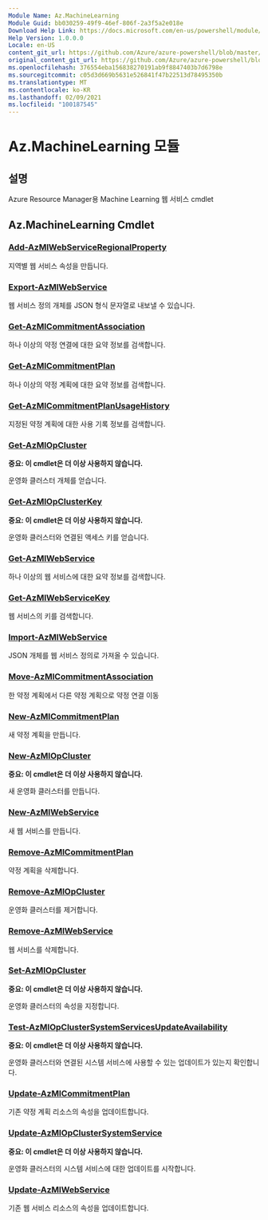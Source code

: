 ```yaml
---
Module Name: Az.MachineLearning
Module Guid: bb030259-49f9-46ef-806f-2a3f5a2e018e
Download Help Link: https://docs.microsoft.com/en-us/powershell/module/az.machinelearning
Help Version: 1.0.0.0
Locale: en-US
content_git_url: https://github.com/Azure/azure-powershell/blob/master/src/MachineLearning/MachineLearning/help/Az.MachineLearning.md
original_content_git_url: https://github.com/Azure/azure-powershell/blob/master/src/MachineLearning/MachineLearning/help/Az.MachineLearning.md
ms.openlocfilehash: 376554eba156838270191ab9f8847403b7d6798e
ms.sourcegitcommit: c05d3d669b5631e526841f47b22513d78495350b
ms.translationtype: MT
ms.contentlocale: ko-KR
ms.lasthandoff: 02/09/2021
ms.locfileid: "100187545"
---
```

# Az.MachineLearning 모듈
## 설명
Azure Resource Manager용 Machine Learning 웹 서비스 cmdlet

## Az.MachineLearning Cmdlet
### [Add-AzMlWebServiceRegionalProperty](Add-AzMlWebServiceRegionalProperty.md)
지역별 웹 서비스 속성을 만듭니다.

### [Export-AzMlWebService](Export-AzMlWebService.md)
웹 서비스 정의 개체를 JSON 형식 문자열로 내보낼 수 있습니다.

### [Get-AzMlCommitmentAssociation](Get-AzMlCommitmentAssociation.md)
하나 이상의 약정 연결에 대한 요약 정보를 검색합니다.

### [Get-AzMlCommitmentPlan](Get-AzMlCommitmentPlan.md)
하나 이상의 약정 계획에 대한 요약 정보를 검색합니다.

### [Get-AzMlCommitmentPlanUsageHistory](Get-AzMlCommitmentPlanUsageHistory.md)
지정된 약정 계획에 대한 사용 기록 정보를 검색합니다.

### [Get-AzMlOpCluster](Get-AzMlOpCluster.md)
**중요: 이 cmdlet은 더 이상 사용하지 않습니다.**

운영화 클러스터 개체를 얻습니다.

### [Get-AzMlOpClusterKey](Get-AzMlOpClusterKey.md)
**중요: 이 cmdlet은 더 이상 사용하지 않습니다.**

운영화 클러스터와 연결된 액세스 키를 얻습니다.

### [Get-AzMlWebService](Get-AzMlWebService.md)
하나 이상의 웹 서비스에 대한 요약 정보를 검색합니다.

### [Get-AzMlWebServiceKey](Get-AzMlWebServiceKey.md)
웹 서비스의 키를 검색합니다.

### [Import-AzMlWebService](Import-AzMlWebService.md)
JSON 개체를 웹 서비스 정의로 가져올 수 있습니다.

### [Move-AzMlCommitmentAssociation](Move-AzMlCommitmentAssociation.md)
한 약정 계획에서 다른 약정 계획으로 약정 연결 이동

### [New-AzMlCommitmentPlan](New-AzMlCommitmentPlan.md)
새 약정 계획을 만듭니다.

### [New-AzMlOpCluster](New-AzMlOpCluster.md)
**중요: 이 cmdlet은 더 이상 사용하지 않습니다.**

새 운영화 클러스터를 만듭니다.

### [New-AzMlWebService](New-AzMlWebService.md)
새 웹 서비스를 만듭니다.

### [Remove-AzMlCommitmentPlan](Remove-AzMlCommitmentPlan.md)
약정 계획을 삭제합니다.

### [Remove-AzMlOpCluster](Remove-AzMlOpCluster.md)
운영화 클러스터를 제거합니다.

### [Remove-AzMlWebService](Remove-AzMlWebService.md)
웹 서비스를 삭제합니다.

### [Set-AzMlOpCluster](Set-AzMlOpCluster.md)
**중요: 이 cmdlet은 더 이상 사용하지 않습니다.**

운영화 클러스터의 속성을 지정합니다.

### [Test-AzMlOpClusterSystemServicesUpdateAvailability](Test-AzMlOpClusterSystemServicesUpdateAvailability.md)
**중요: 이 cmdlet은 더 이상 사용하지 않습니다.**

운영화 클러스터와 연결된 시스템 서비스에 사용할 수 있는 업데이트가 있는지 확인합니다.

### [Update-AzMlCommitmentPlan](Update-AzMlCommitmentPlan.md)
기존 약정 계획 리소스의 속성을 업데이트합니다.

### [Update-AzMlOpClusterSystemService](Update-AzMlOpClusterSystemService.md)
**중요: 이 cmdlet은 더 이상 사용하지 않습니다.**

운영화 클러스터의 시스템 서비스에 대한 업데이트를 시작합니다.

### [Update-AzMlWebService](Update-AzMlWebService.md)
기존 웹 서비스 리소스의 속성을 업데이트합니다.

